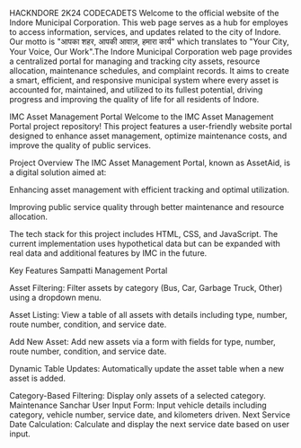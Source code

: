 HACKNDORE 2K24
CODECADETS
Welcome to the official website of the Indore Municipal Corporation. This web page serves as a hub for employes to access information, services, and updates related to the city of Indore. Our motto is "आपका शहर, आपकी आवाज़, हमारा कार्य" which translates to "Your City, Your Voice, Our Work".The Indore Municipal Corporation web page provides a centralized portal for managing and tracking city assets, resource allocation, maintenance schedules, and complaint records. It aims to create a smart, efficient, and responsive municipal system where every asset is accounted for, maintained, and utilized to its fullest potential, driving progress and improving the quality of life for all residents of Indore.

IMC Asset Management Portal
Welcome to the IMC Asset Management Portal project repository! This project features a user-friendly website portal designed to enhance asset management, optimize maintenance costs, and improve the quality of public services.

Project Overview
The IMC Asset Management Portal, known as AssetAid, is a digital solution aimed at:

Enhancing asset management with efficient tracking and optimal utilization.

Improving public service quality through better maintenance and resource allocation.

The tech stack for this project includes HTML, CSS, and JavaScript. The current implementation uses hypothetical data but can be expanded with real data and additional features by IMC in the future.

Key Features
Sampatti Management Portal

Asset Filtering: Filter assets by category (Bus, Car, Garbage Truck, Other) using a dropdown menu.

Asset Listing: View a table of all assets with details including type, number, route number, condition, and service date.

Add New Asset: Add new assets via a form with fields for type, number, route number, condition, and service date.

Dynamic Table Updates: Automatically update the asset table when a new asset is added.

Category-Based Filtering: Display only assets of a selected category.
Maintenance Sanchar
User Input Form: Input vehicle details including category, vehicle number, service date, and kilometers driven.
Next Service Date Calculation: Calculate and display the next service date based on user input.

